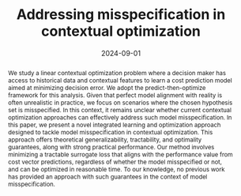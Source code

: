 ---
title: "Addressing misspecification in contextual optimization"
date: 2024-09-01
publishDate: 2024-09-01
authors: ["Omar Bennouna", "Jiawei Zhang", "Saurabh Amin", "Asuman Ozdaglar"]
publication_types: ["1"]
abstract: "We study a linear contextual optimization problem where a decision maker has access to historical data and contextual features to learn a cost prediction model aimed at minimizing decision error. We adopt the predict-then-optimize framework for this analysis. Given that perfect model alignment with reality is often unrealistic in practice, we focus on scenarios where the chosen hypothesis set is misspecified. In this context, it remains unclear whether current contextual optimization approaches can effectively address such model misspecification. In this paper, we present a novel integrated learning and optimization approach designed to tackle model misspecification in contextual optimization. This approach offers theoretical generalizability, tractability, and optimality guarantees, along with strong practical performance. Our method involves minimizing a tractable surrogate loss that aligns with the performance value from cost vector predictions, regardless of whether the model misspecified or not, and can be optimized in reasonable time. To our knowledge, no previous work has provided an approach with such guarantees in the context of model misspecification."
featured: false
publication: "*International Conference on Machine Learning (ICML 2025)*"
---